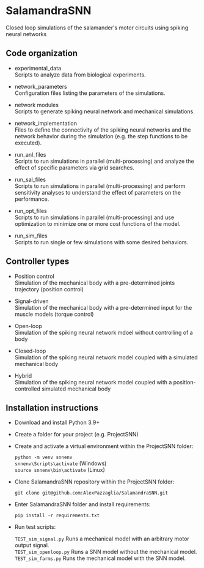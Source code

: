 # SalamandraSNN

Closed loop simulations of the salamander's motor circuits using spiking neural networks

## Code organization

- experimental_data <br />
Scripts to analyze data from biological experiments.

- network_parameters <br />
Configuration files listing the parameters of the simulations.

- network modules <br />
Scripts to generate spiking neural network and mechanical simulations.

- network_implementation <br />
Files to define the connectivity of the spiking neural networks and
the network behavior during the simulation (e.g. the step functions to be executed).

- run_anl_files <br />
Scripts to run simulations in parallel (multi-processing) and analyze the effect of specific parameters via grid searches.

- run_sal_files <br />
Scripts to run simulations in parallel (multi-processing) and perform sensitivity analyses to understand the effect of parameters on the performance.

- run_opt_files <br />
Scripts to run simulations in parallel (multi-processing) and use optimization to minimize one or more cost functions of the model.

- run_sim_files <br />
Scripts to run single or few simulations with some desired behaviors.

## Controller types

- Position control <br />
Simulation of the mechanical body with a pre-determined joints trajectory (position control)

- Signal-driven <br />
Simulation of the mechanical body with a pre-determined input for the muscle models (torque control)

- Open-loop <br />
Simulation of the spiking neural network mdoel without controlling of a body

- Closed-loop <br />
Simulation of the spiking neural network model coupled with a simulated mechanical body

- Hybrid <br />
Simulation of the spiking neural network model coupled with a position-controlled simulated mechanical body

## Installation instructions

- Download and install Python 3.9+

- Create a folder for your project (e.g. ProjectSNN)

- Create and activate a virtual environment within the ProjectSNN folder:

    `python -m venv snnenv` \
    `snnenv\Scripts\activate` (Windows) \
    `source snnenv\bin\activate` (Linux)

- Clone SalamandraSNN repository within the ProjectSNN folder:

   `git clone git@github.com:AlexPazzaglia/SalamandraSNN.git`

- Enter SalamandraSNN folder and install requirements:

   `pip install -r requirements.txt`

- Run test scripts:

  `TEST_sim_signal.py`	 Runs a mechanical model with an arbitrary motor output signal. \
  `TEST_sim_openloop.py`   Runs a SNN model without the mechanical model. \
  `TEST_sim_farms.py`      Runs the mechanical model with the SNN model.

